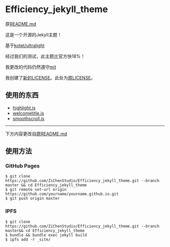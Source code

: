 # Efficiency_jekyll_theme

原[README.md](README-ultralight.md)

这是一个开源的Jekyll主题！

基于[kotet/ultralight](https://github.com/kotet/ultralight)

经过我们的测试，此主题比官方快18%！

我更改的代码仍然遵守[mit](LICENSE)

我创建了[新的LICENSE](LICENSE)。此处为[原LICENSE](LICENSE-ultralight)。

## 使用的东西

- [highlight.js](https://github.com/highlightjs/highlight.js)
- [welcometitle.js](https://github.com/ZiChenStudio/welcometitle.js)
- [smoothscroll.js](https://github.com/ZiChenStudio/smoothscroll.js)

----

下方内容更改自[原README.md](README-ultralight.md)

## 使用方法

### GitHub Pages

```console
$ git clone https://github.com/ZiChenStudio/Efficiency_jekyll_theme.git --branch master && cd Efficiency_jekyll_theme
$ git remote set-url origin https://github.com/yourname/yourname.github.io.git
$ git push origin master
```

### IPFS

```console
$ git clone https://github.com/ZiChenStudio/Efficiency_jekyll_theme.git --branch master&& cd Efficiency_jekyll_theme
$ bundle && bundle exec jekyll build
$ ipfs add -r _site/
```

